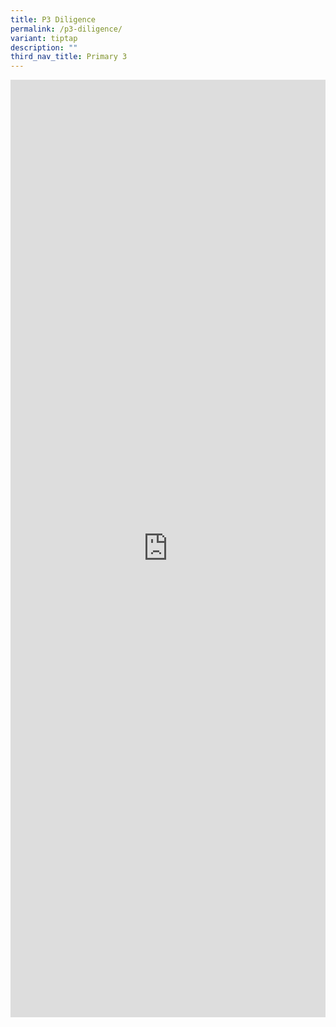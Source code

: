 ```yaml
---
title: P3 Diligence
permalink: /p3-diligence/
variant: tiptap
description: ""
third_nav_title: Primary 3
---
```

<div class="iframe-wrapper">
<iframe height="1500" width="100%" allowfullscreen="true" frameborder="0" src="https://docs.google.com/document/d/e/2PACX-1vRPkB5PFjJ5QtiVw-tDip2zven0gRL9DBqkZf98UKzcpU1oXDtIIZsUuTa1wsCcsg/pub?embedded=true"></iframe>
</div>
<p></p>